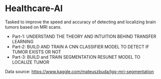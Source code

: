 # Healthcare-AI

Tasked to improve the speed and accuracy of detecting and localizing brain tumors based on MRI scans.
 
* Part-1: UNDERSTAND THE THEORY AND INTUITION BEHIND TRANSFER LEARNING
* Part-2: BUILD AND TRAIN A CNN CLASSIFIER MODEL TO DETECT IF TUMOR EXISTS OR NOT
* Part-3: BUILD and TRAIN SEGMENTATION RESUNET MODEL TO LOCALIZE TUMOR

Data source: https://www.kaggle.com/mateuszbuda/lgg-mri-segmentation
